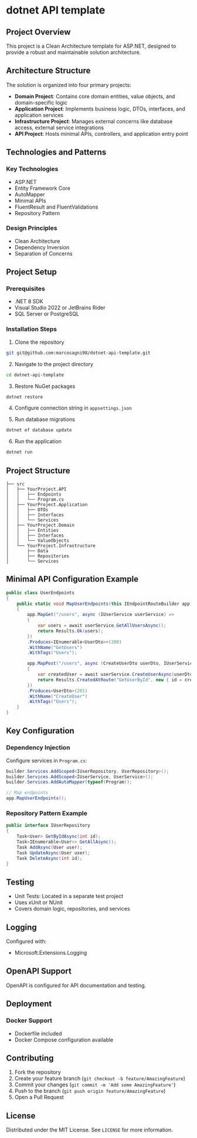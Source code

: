 # dotnet API template

## Project Overview

This project is a Clean Architecture template for ASP.NET, designed to provide a robust and maintainable solution architecture.

## Architecture Structure

The solution is organized into four primary projects:

- **Domain Project**: Contains core domain entities, value objects, and domain-specific logic
- **Application Project**: Implements business logic, DTOs, interfaces, and application services
- **Infrastructure Project**: Manages external concerns like database access, external service integrations
- **API Project**: Hosts minimal APIs, controllers, and application entry point

## Technologies and Patterns

### Key Technologies
- ASP.NET
- Entity Framework Core
- AutoMapper
- Minimal APIs
- FluentResult and FluentValidations
- Repository Pattern

### Design Principles
- Clean Architecture
- Dependency Inversion
- Separation of Concerns

## Project Setup

### Prerequisites
- .NET 8 SDK
- Visual Studio 2022 or JetBrains Rider
- SQL Server or PostgreSQL

### Installation Steps

1. Clone the repository
```bash
git git@github.com:marcosagni98/dotnet-api-template.git
```

2. Navigate to the project directory
```bash
cd dotnet-api-template
```

3. Restore NuGet packages
```bash
dotnet restore
```

4. Configure connection string in `appsettings.json`

5. Run database migrations
```bash
dotnet ef database update
```

6. Run the application
```bash
dotnet run
```

## Project Structure

```
├── src
│   ├── YourProject.API
│   │   ├── Endpoints
│   │   └── Program.cs
│   ├── YourProject.Application
│   │   ├── DTOs
│   │   ├── Interfaces
│   │   └── Services
│   ├── YourProject.Domain
│   │   ├── Entities
│   │   ├── Interfaces
│   │   └── ValueObjects
│   └── YourProject.Infrastructure
│       ├── Data
│       ├── Repositories
│       └── Services
```

## Minimal API Configuration Example

```csharp
public class UserEndpoints
{
    public static void MapUserEndpoints(this IEndpointRouteBuilder app)
    {
        app.MapGet("/users", async (IUserService userService) => 
        {
            var users = await userService.GetAllUsersAsync();
            return Results.Ok(users);
        })
        .Produces<IEnumerable<UserDto>>(200)
        .WithName("GetUsers")
        .WithTags("Users");

        app.MapPost("/users", async (CreateUserDto userDto, IUserService userService) => 
        {
            var createdUser = await userService.CreateUserAsync(userDto);
            return Results.CreatedAtRoute("GetUserById", new { id = createdUser.Id }, createdUser);
        })
        .Produces<UserDto>(201)
        .WithName("CreateUser")
        .WithTags("Users");
    }
}
```
## Key Configuration

### Dependency Injection

Configure services in `Program.cs`:

```csharp
builder.Services.AddScoped<IUserRepository, UserRepository>();
builder.Services.AddScoped<IUserService, UserService>();
builder.Services.AddAutoMapper(typeof(Program));

// Map endpoints
app.MapUserEndpoints();
```



### Repository Pattern Example

```csharp
public interface IUserRepository
{
    Task<User> GetByIdAsync(int id);
    Task<IEnumerable<User>> GetAllAsync();
    Task AddAsync(User user);
    Task UpdateAsync(User user);
    Task DeleteAsync(int id);
}
```

## Testing

- Unit Tests: Located in a separate test project
- Uses xUnit or NUnit
- Covers domain logic, repositories, and services

## Logging

Configured with:
- Microsoft.Extensions.Logging

## OpenAPI Support

OpenAPI is configured for API documentation and testing.


## Deployment

### Docker Support
- Dockerfile included
- Docker Compose configuration available


## Contributing

1. Fork the repository
2. Create your feature branch (`git checkout -b feature/AmazingFeature`)
3. Commit your changes (`git commit -m 'Add some AmazingFeature'`)
4. Push to the branch (`git push origin feature/AmazingFeature`)
5. Open a Pull Request

## License

Distributed under the MIT License. See `LICENSE` for more information.
